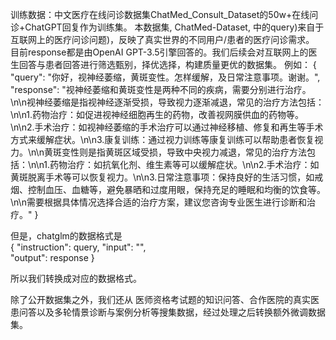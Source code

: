 训练数据：中文医疗在线问诊数据集ChatMed_Consult_Dataset的50w+在线问诊+ChatGPT回复作为训练集。
本数据集, ChatMed-Dataset, 中的query)来自于互联网上的医疗问诊问题)，反映了真实世界的不同用户/患者的医疗问诊需求。
目前response都是由OpenAI GPT-3.5引擎回答的。我们后续会对互联网上的医生回答与患者回答进行筛选甄别，择优选择，构建质量更优的数据集。
例如：
{
  "query": "你好，视神经萎缩，黄斑变性。怎样缓解，及日常注意事项。谢谢。", 
  "response": "视神经萎缩和黄斑变性是两种不同的疾病，需要分别进行治疗。\n\n视神经萎缩是指视神经逐渐受损，导致视力逐渐减退，常见的治疗方法包括：\n\n1.药物治疗：如促进视神经细胞再生的药物，改善视网膜供血的药物等。\n\n2.手术治疗：如视神经萎缩的手术治疗可以通过神经移植、修复和再生等手术方式来缓解症状。\n\n3.康复训练：通过视力训练等康复训练可以帮助患者恢复视力。\n\n黄斑变性则是指黄斑区域受损，导致中央视力减退，常见的治疗方法包括：\n\n1.药物治疗：如抗氧化剂、维生素等可以缓解症状。\n\n2.手术治疗：如黄斑脱离手术等可以恢复视力。\n\n3.日常注意事项：保持良好的生活习惯，如戒烟、控制血压、血糖等，避免暴晒和过度用眼，保持充足的睡眠和均衡的饮食等。\n\n需要根据具体情况选择合适的治疗方案，建议您咨询专业医生进行诊断和治疗。"
}

但是，chatglm的数据格式是    
{
        "instruction": query,
        "input": "",  
        "output": response
}

所以我们转换成对应的数据格式。

除了公开数据集之外，我们还从  医师资格考试题的知识问答、合作医院的真实医患问答以及多轮情景诊断与案例分析等搜集数据，经过处理之后转换额外微调数据集。
